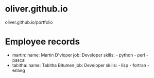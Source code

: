 # oliver.github.io
oliver.github.io/portfolio
# Employee records
- martin:
    name: Martin D'vloper
    job: Developer
    skills:
      - python
      - perl
      - pascal
- tabitha:
    name: Tabitha Bitumen
    job: Developer
    skills:
      - lisp
      - fortran
      - erlang
